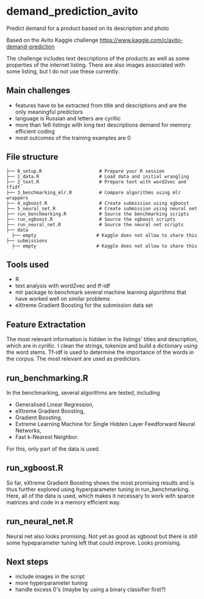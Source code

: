 # demand_prediction_avito
Predict demand for a product based on its description and photo

Based on the Avito Kaggle challenge https://www.kaggle.com/c/avito-demand-prediction

The challenge includes text descriptions of the products as well as some properties of the internet listing. There are also images associated with some listing, but I do not use these currently.

## Main challenges

- features have to be extracted from title and descriptions and are the only meaningful predictors
- language is Russian and letters are cyrillic
- more than 1e6 listings with long text descriptions demand for memory efficient coding
- most outcomes of the training examples are 0

## File structure

    ├── 0_setup.R                     # Prepare your R session
    ├── 1_data.R                      # Load data and initial wrangling
    ├── 2_text.R                      # Prepare text with word2vec and tfidf
    ├── 3_benchmarking_mlr.R          # Compare algorithms using mlr wrappers
    ├── 4_xgboost.R                   # Create submission using xgboost
    ├── 5_neural_net.R                # Create submission using neural net
    ├── run_benchmarking.R            # Source the benchmarking scripts
    ├── run_xgboost.R                 # Source the xgboost scripts
    ├── run_neural_net.R              # Source the neural net scripts
    ├── data
      ├── empty                      # Kaggle does not allow to share this
    ├── submissions
      ├── empty                      # Kaggle does not allow to share this
      
## Tools used

- R
- text analysis with word2vec and tf-idf
- mlr package to benchmark several machine learning algorithms that have worked well on similar problems
- eXtreme Gradient Boosting for the submission data set

## Feature Extractation

The most relevant information is hidden in the listings' titles and description, which are in cyrillic. I clean the strings, tokenize and build a dictionary using the word stems. Tf-idf is used to determine the importance of the words in the corpus. The most relevant are used as predictors.

## run_benchmarking.R

In the benchmarking, several algorithms are tested, including
- Generalised Linear Regression,
- eXtreme Gradient Boosting,
- Gradient Boosting,
- Extreme Learning Machine for Single Hidden Layer Feedforward Neural Networks,
- Fast k-Nearest Neighbor.

For this, only part of the data is used.

## run_xgboost.R

So far, eXtreme Gradient Boosting shows the most promising results and is thus further explored using hyperparameter tuning in run_benchmarking. Here, all of the data is used, which makes it necessary to work with sparce matrices and code in a memory efficient way.

## run_neural_net.R

Neural net also looks promising. Not yet as good as xgboost but there is still some hypeparameter tuning left that could improve. Looks promising.


## Next steps

- include images in the script
- more hyperparameter tuning
- handle excess 0's (maybe by using a binary classifier first?)
